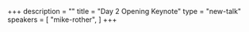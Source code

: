 +++
description = ""
title = "Day 2 Opening Keynote"
type = "new-talk"
speakers = [
        "mike-rother",
]
+++